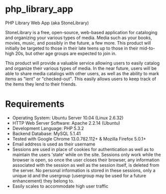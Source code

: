 php_library_app
===============

PHP Library Web App (aka StoneLibrary)

StoneLibrary is a free, open-source, web-based application for cataloging and 
organizing your various types of media. Media such as your books, movies, music, and possibly in the 
future, a few more. This product will initially be targeted to those in their late teens up to those in their 
mid-to-high 20s, but other age groups are expected to join in.

This product will provide a valuable service allowing users to easily catalog and organize their 
various types of media.  In the near future, users will be able to share media catalogs with other users, 
as well as the ability to mark items as "lent" or "checked-out". This easily allows users to keep track of 
the items they lend to their friends.

<h1>Requirements</h1>

-  Operating System: Ubuntu Server 10.04 (Linux 2.6.32)
-  HTTP Web Server Software: Apache 2.2.14 (Ubuntu)
-  Development Language: PHP 5.3.2
-  Backend Database: MySQL 5.1.41
-  Tested with Google Chrome 13.0.782.112+ & Mozilla Firefox 5.0.1+
-  Email address is used as their username
-  Sessions are used in place of cookies for authentication as well as to maintain the users 'state'
   while on the site. Sessions only work while the browser is open, so once the user closes their
   browser, any information associated with the session as well as the session itself, is deleted
   from the server. No personal information is stored in these sessions, only a unique id and the
   usergroup (usergroup may be used for a future enhancement) they belong to.
-  Easily scales to accommodate high user traffic
